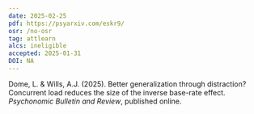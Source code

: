 ```yaml
---
date: 2025-02-25
pdf: https://psyarxiv.com/eskr9/
osr: /no-osr
tag: attlearn
alcs: ineligible
accepted: 2025-01-31
DOI: NA
---
```


Dome, L. & Wills, A.J. (2025). Better generalization through distraction? Concurrent load reduces the size of the inverse base-rate effect. _Psychonomic Bulletin and Review_, published online.